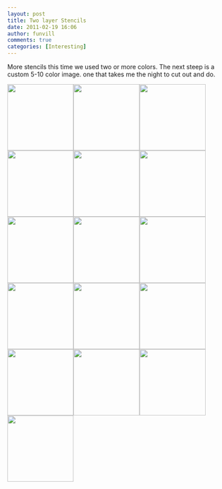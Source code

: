 ```yaml
---
layout: post
title: Two layer Stencils 
date: 2011-02-19 16:06
author: funvill
comments: true
categories: [Interesting]
---
```

More stencils this time we used two or more colors. The next steep is a custom 5-10 color image. one that takes me the night to cut out and do.

<a href="http://blog.abluestar.com/public/uploads/2011/02/DSC_0158.jpg"><img class="alignnone size-thumbnail wp-image-1312" title="DSC_0158" src="http://blog.abluestar.com/public/uploads/2011/02/DSC_0158-150x150.jpg" alt="" width="150" height="150" /></a><a href="http://blog.abluestar.com/public/uploads/2011/02/DSC_0177.jpg"><img class="alignnone size-thumbnail wp-image-1331" title="DSC_0177" src="http://blog.abluestar.com/public/uploads/2011/02/DSC_0177-150x150.jpg" alt="" width="150" height="150" /></a><a href="http://blog.abluestar.com/public/uploads/2011/02/DSC_0176.jpg"><img class="alignnone size-thumbnail wp-image-1330" title="DSC_0176" src="http://blog.abluestar.com/public/uploads/2011/02/DSC_0176-150x150.jpg" alt="" width="150" height="150" /></a><a href="http://blog.abluestar.com/public/uploads/2011/02/DSC_0175.jpg"><img class="alignnone size-thumbnail wp-image-1329" title="DSC_0175" src="http://blog.abluestar.com/public/uploads/2011/02/DSC_0175-150x150.jpg" alt="" width="150" height="150" /></a><a href="http://blog.abluestar.com/public/uploads/2011/02/DSC_0174.jpg"><img class="alignnone size-thumbnail wp-image-1328" title="DSC_0174" src="http://blog.abluestar.com/public/uploads/2011/02/DSC_0174-150x150.jpg" alt="" width="150" height="150" /></a><a href="http://blog.abluestar.com/public/uploads/2011/02/DSC_0173.jpg"><img class="alignnone size-thumbnail wp-image-1327" title="DSC_0173" src="http://blog.abluestar.com/public/uploads/2011/02/DSC_0173-150x150.jpg" alt="" width="150" height="150" /></a><a href="http://blog.abluestar.com/public/uploads/2011/02/DSC_0172.jpg"><img class="alignnone size-thumbnail wp-image-1326" title="DSC_0172" src="http://blog.abluestar.com/public/uploads/2011/02/DSC_0172-150x150.jpg" alt="" width="150" height="150" /></a><a href="http://blog.abluestar.com/public/uploads/2011/02/DSC_0171.jpg"><img class="alignnone size-thumbnail wp-image-1325" title="DSC_0171" src="http://blog.abluestar.com/public/uploads/2011/02/DSC_0171-150x150.jpg" alt="" width="150" height="150" /></a><a href="http://blog.abluestar.com/public/uploads/2011/02/DSC_0170.jpg"><img class="alignnone size-thumbnail wp-image-1324" title="DSC_0170" src="http://blog.abluestar.com/public/uploads/2011/02/DSC_0170-150x150.jpg" alt="" width="150" height="150" /></a><a href="http://blog.abluestar.com/public/uploads/2011/02/DSC_0168.jpg"><img class="alignnone size-thumbnail wp-image-1322" title="DSC_0168" src="http://blog.abluestar.com/public/uploads/2011/02/DSC_0168-150x150.jpg" alt="" width="150" height="150" /></a><a href="http://blog.abluestar.com/public/uploads/2011/02/DSC_0166.jpg"><img class="alignnone size-thumbnail wp-image-1320" title="DSC_0166" src="http://blog.abluestar.com/public/uploads/2011/02/DSC_0166-150x150.jpg" alt="" width="150" height="150" /></a><a href="http://blog.abluestar.com/public/uploads/2011/02/DSC_0163.jpg"><img class="alignnone size-thumbnail wp-image-1317" title="DSC_0163" src="http://blog.abluestar.com/public/uploads/2011/02/DSC_0163-150x150.jpg" alt="" width="150" height="150" /></a><a href="http://blog.abluestar.com/public/uploads/2011/02/DSC_0162.jpg"><img class="alignnone size-thumbnail wp-image-1316" title="DSC_0162" src="http://blog.abluestar.com/public/uploads/2011/02/DSC_0162-150x150.jpg" alt="" width="150" height="150" /></a><a href="http://blog.abluestar.com/public/uploads/2011/02/DSC_0161.jpg"><img class="alignnone size-thumbnail wp-image-1315" title="DSC_0161" src="http://blog.abluestar.com/public/uploads/2011/02/DSC_0161-150x150.jpg" alt="" width="150" height="150" /></a><a href="http://blog.abluestar.com/public/uploads/2011/02/DSC_0160.jpg"><img class="alignnone size-thumbnail wp-image-1314" title="DSC_0160" src="http://blog.abluestar.com/public/uploads/2011/02/DSC_0160-150x150.jpg" alt="" width="150" height="150" /></a><a href="http://blog.abluestar.com/public/uploads/2011/02/DSC_0158.jpg"><img class="alignnone size-thumbnail wp-image-1312" title="DSC_0158" src="http://blog.abluestar.com/public/uploads/2011/02/DSC_0158-150x150.jpg" alt="" width="150" height="150" /></a>
